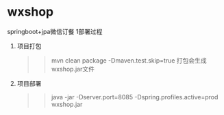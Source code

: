 # wxshop
springboot+jpa微信订餐
1部署过程
1) 项目打包
  	>>mvn clean package -Dmaven.test.skip=true
    打包会生成wxshop.jar文件
2) 项目部署
    >>java -jar -Dserver.port=8085 -Dspring.profiles.active=prod wxshop.jar
